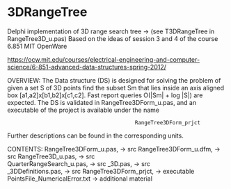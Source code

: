# 3DRangeTree

Delphi implementation of 3D range search tree -> (see T3DRangeTree in RangeTree3D_u.pas)
Based on the ideas of session 3 and 4 of the course 6.851 MIT OpenWare

https://ocw.mit.edu/courses/electrical-engineering-and-computer-science/6-851-advanced-data-structures-spring-2012/

OVERVIEW:
The Data structure (DS) is designed for solving the problem of given a set S of 3D points find the subset Sm that
lies inside an axis aligned box [a1,a2]x[b1,b2]x[c1,c2]. Fast report queries O(|Sm| + log |S|) are expected.
The DS is validated in RangeTree3DForm_u.pas, and an executable of the project is available under the name
                                             
                                             RangeTree3DForm_prjct

Further descriptions can be found in the corresponding units.

CONTENTS:
RangeTree3DForm_u.pas,                                                                 -> src
RangeTree3DForm_u.dfm,                                                                 -> src 
RangeTree3D_u.pas,                                                                     -> src  
QuarterRangeSearch_u.pas,                                                              -> src 
_3D.pas,                                                                               -> src  
_3DDefinitions.pas,                                                                    -> src 
RangeTree3DForm_prjct,                                                                 -> executable   
PointsFile_NumericalError.txt                                                          -> additional material      
